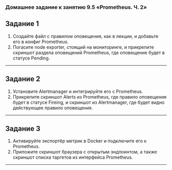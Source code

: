 ### Домашнее задание к занятию 9.5 «Prometheus. Ч. 2»

## Задание 1

1. Создайте файл с правилом оповещения, как в лекции, и добавьте его в конфиг Prometheus.
2. Погасите node exporter, стоящий на мониторинге, и прикрепите скриншот раздела оповещений Prometheus, где оповещение будет в статусе Pending.

---

## Задание 2

1. Установите Alertmanager и интегрируйте его с Prometheus.
2. Прикрепите скриншот Alerts из Prometheus, где правило оповещения будет в статусе Fireing, и скриншот из Alertmanager, где будет видно действующее правило оповещения.

---

## Задание 3

1. Активируйте экспортёр метрик в Docker и подключите его к Prometheus.
2. Приложите скриншот браузера с открытым эндпоинтом, а также скриншот списка таргетов из интерфейса Prometheus.

---
